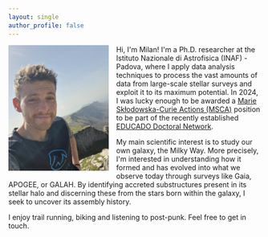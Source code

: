 ```yaml
---
layout: single
author_profile: false
---
```


<img src="/assets/images/ni2.jpg" width="200" align="left" style="margin-right:15px; margin-bottom:10px;"/>

Hi, I'm Milan! I'm a Ph.D. researcher at the Istituto Nazionale di Astrofisica (INAF) - Padova, where I apply data analysis techniques to process the vast amounts of data from large-scale stellar surveys and exploit it to its maximum potential. In 2024, I was lucky enough to be awarded a [Marie Skłodowska-Curie Actions (MSCA)](https://marie-sklodowska-curie-actions.ec.europa.eu/) position to be part of the recently established [EDUCADO Doctoral Network](https://research.iac.es/proyecto/educado/). 

My main scientific interest is to study our own galaxy, the Milky Way. More precisely, I'm interested in understanding how it formed and has evolved into what we observe today through surveys like Gaia, APOGEE, or GALAH. By identifying accreted substructures present in its stellar halo and discerning these from the stars born within the galaxy, I seek to uncover its assembly history.

I enjoy trail running, biking and listening to post-punk. Feel free to get in touch.
